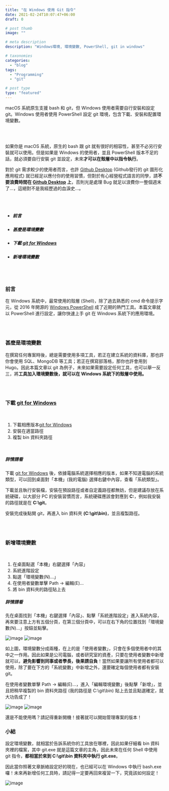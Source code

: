 ```yaml
---
title: "在 Windows 使用 Git 指令"
date: 2021-02-24T10:07:47+06:00
draft: 0

# post thumb
image: ""

# meta description
description: "Windows環境, 環境變數, PowerShell, git in windows"

# taxonomies
categories:
  - "blog"
tags:
  - "Programming"
  - "git"

# post type
type: "featured"
---
```


macOS 系統原生支援 bash 和 git，但 Windows 使用者需要自行安裝和設定 git。Windows 使用者使用 PowerShell 設定 git 環境，包含下載、安裝和配置環境變數。
<!--more-->


<br />  
<br />  

如果你是 macOS 系統，原生的 bash 跟 git 就有很好的相容性，甚至不必另行安裝就可以使用。但是如果是 Windows 的使用者，並且 PowerShell 版本不足的話，就必須要自行安裝 git 並設定，未來**才可以在殼層中以指令執行**。

對於 git 需求較少的使用者而言，也許 [Github Desktop](https://desktop.github.com/ "Github Desktop") (Github發行的 git 圖形化應用程式) 就已經足以應付你的使用習慣，但對於有心經營程式語言的同學，請**不要浪費時間在 [Github Desktop](https://desktop.github.com/ "Github Desktop") 上**，否則光是處理 Bug 就足以浪費你一整個週末了...，這絕對不是我經歷過的血淚史...。

<br />  
<br />  

* ##### 前言
* ##### 甚麼是環境變數
* ##### 下載 [git for Windows](https://git-scm.com/download/win "Download git for Windows")
* ##### 新增環境變數

<br />  
<br />  

### 前言
在 Windows 系統中，最常使用的殼層 (Shell)，除了過去熟悉的 cmd 命令提示字元，從 2016 年開源的 [Windows PowerShell](https://zh.wikipedia.org/wiki/Windows_PowerShell "Windows PowerShell") 成了近期的熱門工具。本篇文章就以 PowerShell 進行設定，讓你快速上手 git 在 Windows 系統下的應用環境。

<br />  
<br />  

### 甚麼是環境變數  

在撰寫任何專案時後，總是需要使用多項工具，若正在建立系統的資料庫，那也許你會使用 SQL、MongoDB 等工具；若正在撰寫部落格，那你也許會用到 Hugo。因此本篇文章以 git 為例子，未來如果需要設定任何工具，也可以舉一反三，將**工具加入環境變數後，就可以在 Windows 系統下的殼層中使用。**

<br />  
<br />  

### 下載 [git for Windows](https://git-scm.com/download/win "Download git for Windows")

<br />  

1. 下載相應版本[git for Windows](https://git-scm.com/download/win "Download git for Windows")
1. 安裝在適當路徑
1. 複製 bin 資料夾路徑

<br />  

##### 詳情請看

下載 [git for Windows](https://git-scm.com/download/win "Download git for Windows") 後，依據電腦系統選擇相應的版本，如果不知道電腦的系統類型，可以回到桌面對「本機」(我的電腦) 選擇右鍵中內容，查看「系統類型」。

下載並且執行安裝檔，安裝在預設路徑或者自定義路徑都無妨，但是建議存放在系統硬碟，以大部分 PC 的安裝習慣而言，系統硬碟應該會對應到 **C:**，例如我安裝的路徑就是在 **C:\git**。

安裝完成後點開 git，再進入 bin 資料夾 **(C:\git\bin)**，並且複製路徑。

<br />  
<br />  

### 新增環境變數

<br />  

1. 在桌面點選「本機」右鍵選擇「內容」
1. 系統進階設定
1. 點選「環境變數(N)...」
1. 在使用者變數單擊 Path → 編輯(E)...
1. 將 bin 資料夾的路徑貼上去


##### 詳情請看
先在桌面找到「本機」右鍵選擇「內容」、點擊「系統進階設定」進入系統內容，再來要注意上方有五個分頁，在第三個分頁中，可以在右下角的位置找到「環境變數(N)...」按鈕並點擊。

![image](https://reidpig8350.github.io/images/post/git_windows/1st.JPG)
![image](https://reidpig8350.github.io/images/post/git_windows/sysconten.JPG)

如上圖，環境變數分成兩種，在上的是「使用者變數」，只會在多個使用者中的其中之一作用。因此如果是公司電腦，或者研究室的資產，只要在使用者變數中新增就可以，**避免影響到同事或者學長，後果請自負**！當然如果要讓所有使用者都可以使用，除了要在下方的「系統變數」中新增之外，還要確定每個使用者都有安裝 git。

在使用者變數單擊 Path → 編輯(E)...，進入「編輯環境變數」後點擊「新增」，並且把稍早複製的 bin 資料夾路徑 (我的路徑是 C:\git\bin) 貼上去並且點選確定，就大功告成了！

![image](https://reidpig8350.github.io/images/post/git_windows/envariable.JPG)
![image](https://reidpig8350.github.io/images/post/git_windows/gitbin.JPG)

還是不能使用嗎？請記得重新開機！接著就可以開始管理專案的版本！


### 小結
設定環境變數，就相當於告訴系統你的工具放在哪裡，因此如果仔細看 bin 資料夾裡的檔案，其中 git.exe 就是這篇文章的主角，因此未來在任何 Shell 中使用 git 指令，**都相當於來到 C:\git\bin 資料夾中執行 git.exe**。

因此當你照著文章脈絡設定好的現在，也已經可以在 Windows 中執行 bash.exe 囉！未來再新增任何工具時，請記得一定要再回來複習一下，究竟該如何設定！

![image](https://reidpig8350.github.io/images/post/git_windows/bash.JPG)